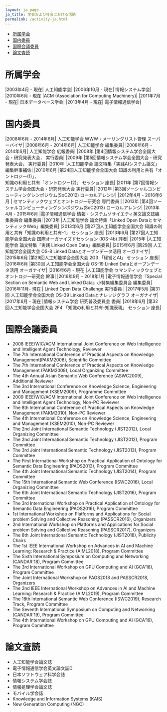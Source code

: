 ```yaml
---
layout: ja_page
ja_title: 学会および社会における活動
permalink: /activity-ja.html
---
```


* [所属学会](#section-1)
* [国内委員](#section-2)
* [国際会議委員](#section-3)
* [論文査読](#section-4)

# <a id="section-1">所属学会</a>

|2003年4月 - 現在| 人工知能学会|
|2006年10月 - 現在| 情報システム学会|
|2010年6月 - 現在 |ACM (Association for Computing Machinery)|
|2011年7月 - 現在| 日本データベース学会|
|2013年4月 - 現在| 電子情報通信学会|

# <a id="section-2">国内委員</a>

|2008年6月 - 2014年6月| 人工知能学会 WWW・メーリングリスト管理 スーパーバイザ|
|2008年6月 - 2014年6月| 人工知能学会 編集委員|
|2008年6月 - 2014年6月| 人工知能学会 広報委員|
|2008年 |第4回情報システム学会全国大会・研究発表大会， 実行委員|
|2009年 |第5回情報システム学会全国大会・研究発表大会， 実行委員|
|2010年                |人工知能学会 論文特集「実践AIシステム論文」編集幹事補佐|
|2010年6月            |第24回人工知能学会全国大会 知識の利用と共有「オントロジー(1)」，<br/>知識の利用と共有「オントロジー(2)」  セッション 座長|
|2011年 |第7回情報システム学会全国大会・研究発表大会 実行委員|
|2012年               |第3回ソーシャルコンピューティングシンポジウム(SoC2012)  ローカルアレンジ|
|2012年4月 - 2016年6月     | セマンティックウェブとオントロジー研究会 専門委員 |
|2013年              |第4回ソーシャルコンピューティングシンポジウム(SoC2013)  ローカルアレンジ|
|2013年4月 - 2015年6月 |電子情報通信学会 情報・システムソサイエティ英文論文誌編集委員会 編集委員|
|2013年             |人工知能学会 論文特集「Linked Open DataとセマンティックWeb」編集委員|
|2013年6月          |第27回人工知能学会全国大会 知識の利用と共有「知識の利用と共有-1」  セッション 座長|
|2013年6月          |第27回人工知能学会全国大会 国際オーガナイズドセッション (IOS-4b)  評者|
|2015年             |人工知能学会 論文特集「実践 Linked Open Data」編集委員|
|2015年6月          |第29回 人工知能学会全国大会 OS-8 Linked Dataとオープンデータ活用  オーガナイザ|
|2015年6月          |第29回人工知能学会全国大会 2G3 「経営とAI」  セッション 座長|
|2016年6月          |第30回 人工知能学会全国大会 OS-19 Linked Dataとオープンデータ活用  オーガナイザ|
|2016年6月 - 現在 |人工知能学会 セマンティックウェブとオントロジー研究会 幹事|
|2016年9月 - 2018年1月   |電子情報通信学会『Special Section on Semantic Web and Linked Data』小特集編集委員会 編集委員|
|2016年11月- 現在   | Linked Open Data Challenge 実行委員 |
|2017年5月          |第31回 人工知能学会全国大会 OS-39 Linked Dataとナレッジグラフ オーガナイザ|
|2017年6月 - 現在   |情報システム学会 研究普及委員会 委員|
|2018年6月          |第32回人工知能学会全国大会 2F4 「知識の利用と共有-知識表現」  セッション 座長|

# <a id="section-3">国際会議委員</a>
* 2008 IEEE/WIC/ACM International Joint Conference on Web Intelligence and Intelligent Agent Technology, Reviewer 
* The 7th International Conference of Practical Aspects on Knowledge Management(PAKM2008), Scientific Committee 
* The 7th International Conference of Practical Aspects on Knowledge Management (PAKM2008), Local Organizing Committee
* The 4th Annual Asian Semantic Web Conference (ASWC2009), Additional Reviewer  
* The 3rd International Conference on Knowledge Science, Engineering and Management (KSEM2009), Programme Committee
* 2009 IEEE/WIC/ACM International Joint Conference on Web Intelligence and Intelligent Agent Technology, Non-PC Reviewer
* The 8th International Conference of Practical Aspects on Knowledge Management (PAKM2010), Non-PC Reviewer
* The 4th International Conference on Knowledge Science, Engineering and Management (KSEM2010), Non-PC Reviewer   
* The 2nd Joint International Semantic Technology (JIST2012), Local Organizing Committee
* The 2nd Joint International Semantic Technology (JIST2012), Program Committee
* The 3rd Joint International Semantic Technology (JIST2013), Program Committee
* The First International Workshop on Practical Application of Ontology for Semantic Data Engineering (PAOS2013), Program Committee
* The 4th Joint International Semantic Technology (JIST2014), Program Committee
* The 15th International Semantic Web Conference (ISWC2016), Local Organizing Committee
* The 6th Joint International Semantic Technology (JIST2016), Program Committee
* The 3rd International Workshop on Practical Application of Ontology for Semantic Data Engineering (PAOS2016), Program Committee
* 1st International Workshop on Platforms and Applications for Social problem Solving and Collective Reasoning (PASSCR2016), Organizers
* 2nd International Workshop on Platforms and Applications for Social problem Solving and Collective Reasoning (PASSCR2017), Organizers
* The 8th Joint International Semantic Technology (JIST2018), Publicity Chairs
* The 1st IEEE International Workshop on Advances in AI and Machine Learning: Research & Practice (AIML2018), Program Committee
* The Sixth International Symposium on Computing and Networking (CANDAR'18), Program Committee
* The 3rd International Workshop on GPU Computing and AI (GCA'18), Program Committee
* The Joint International Workshop on PAOS2018 and PASSCR2018, Organizers
* The 2nd IEEE International Workshop on Advances in AI and Machine Learning: Research & Practice (AIML2019), Program Committee
* The 18th International Semantic Web Conference (ISWC2019), Research Track, Program Committee 
* The Seventh International Symposium on Computing and Networking (CANDAR'19), Program Committee
* The 4th International Workshop on GPU Computing and AI (GCA'19), Program Committee

# <a id="section-4">論文査読</a>
* 人工知能学会論文誌
* 電子情報通信学会英文論文誌D
* 日本ソフトウェア科学会誌
* 情報システム学会誌
* 情報処理学会論文誌
* モバイル学会誌
* Knowledge and Information Systems (KAIS) 
* New Generation Computing (NGC) 

